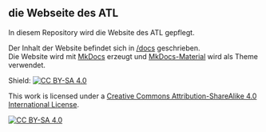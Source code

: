 ## die Webseite des ATL

In diesem Repository wird die Website des ATL gepflegt.

Der Inhalt der Website befindet sich in [/docs](https://github.com/advanced-technology-lab/website/tree/main/docs) geschrieben.  
Die Website wird mit [MkDocs](https://www.mkdocs.org/) erzeugt und [MkDocs-Material](https://squidfunk.github.io/mkdocs-material/) wird als Theme verwendet.


Shield: [![CC BY-SA 4.0][cc-by-sa-shield]][cc-by-sa]

This work is licensed under a
[Creative Commons Attribution-ShareAlike 4.0 International License][cc-by-sa].

[![CC BY-SA 4.0][cc-by-sa-image]][cc-by-sa]

[cc-by-sa]: http://creativecommons.org/licenses/by-sa/4.0/
[cc-by-sa-image]: https://licensebuttons.net/l/by-sa/4.0/88x31.png
[cc-by-sa-shield]: https://img.shields.io/badge/License-CC%20BY--SA%204.0-lightgrey.svg
